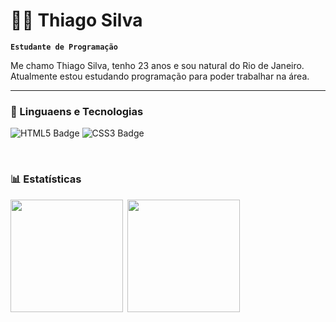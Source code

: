 # 👨‍💻 Thiago Silva

**`Estudante de Programação`**

Me chamo Thiago Silva, tenho 23 anos e sou natural do Rio de Janeiro. Atualmente estou estudando programação para poder trabalhar na área.

---

### 🤖 Linguaens e Tecnologias

![HTML5 Badge](https://img.shields.io/badge/-HTML5-orange?logo=html5&logoColor=white&style=for-the-badge)
![CSS3 Badge](https://img.shields.io/badge/-CSS3-5188FE?logo=css3&logoColor=white&style=for-the-badge)

<br/>

### 📊 Estatísticas

<img height="180px" src="https://github-readme-stats.vercel.app/api?username=thiago-sbs&show_icons=true&theme=midnight-purple&locale=pt-br">&ensp;<img height="180px" src="https://github-readme-stats.vercel.app/api/top-langs/?username=thiago-sbs&layout=compact&theme=midnight-purple&custom_title=Tecnologias">
